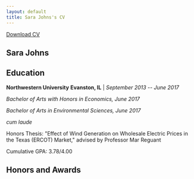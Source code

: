 ```yaml
---
layout: default
title: Sara Johns's CV 
---
```

<a href="#" class="download" title="Download CV as PDF">Download CV</a>

## Sara Johns

## Education

**Northwestern University**     **Evanston, IL** | *September 2013 -- June 2017*

*Bachelor of Arts with Honors in Economics, June 2017*    

*Bachelor of Arts in Environmental Sciences, June 2017*

*cum laude*

Honors Thesis: "Effect of Wind Generation on Wholesale Electric Prices in the Texas (ERCOT) Market," advised by Professor Mar Reguant

Cumulative GPA: 3.78/4.00

## Honors and Awards
